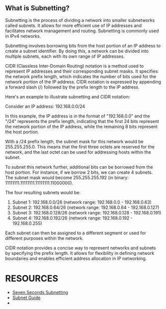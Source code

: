 ## What is Subnetting?
Subnetting is the process of dividing a network into smaller subnetworks called subnets. It allows for more efficient use of IP addresses and facilitates network management and routing. Subnetting is commonly used in IPv4 networks.

Subnetting involves borrowing bits from the host portion of an IP address to create a subnet identifier. By doing this, a network can be divided into multiple subnets, each with its own range of IP addresses.

CIDR (Classless Inter-Domain Routing) notation is a method used to represent IP addresses and their corresponding subnet masks. It specifies the network prefix length, which indicates the number of bits used for the network portion of the IP address. CIDR notation is expressed by appending a forward slash (/) followed by the prefix length to the IP address.

Here's an example to illustrate subnetting and CIDR notation:

Consider an IP address: 192.168.0.0/24

In this example, the IP address is in the format of "192.168.0.0" and the "/24" represents the prefix length, indicating that the first 24 bits represent the network portion of the IP address, while the remaining 8 bits represent the host portion.

With a /24 prefix length, the subnet mask for this network would be 255.255.255.0. This means that the first three octets are reserved for the network, and the last octet can be used for addressing hosts within the subnet.

To subnet this network further, additional bits can be borrowed from the host portion. For instance, if we borrow 2 bits, we can create 4 subnets. The subnet mask would become 255.255.255.192 (in binary: 11111111.11111111.11111111.11000000).

The four resulting subnets would be:

1. Subnet 1: 192.168.0.0/26 (network range: 192.168.0.0 - 192.168.0.63)
2. Subnet 2: 192.168.0.64/26 (network range: 192.168.0.64 - 192.168.0.127)
3. Subnet 3: 192.168.0.128/26 (network range: 192.168.0.128 - 192.168.0.191)
4. Subnet 4: 192.168.0.192/26 (network range: 192.168.0.192 - 192.168.0.255)

Each subnet can then be assigned to a different segment or used for different purposes within the network.

CIDR notation provides a concise way to represent networks and subnets by specifying the prefix length. It allows for flexibility in defining network boundaries and enables efficient address allocation in IP networking.

# RESOURCES
- [Seven Seconds Subnetting](https://www.youtube.com/watch?v=ZxAwQB8TZsM)
- [Subnet Guide](https://drive.google.com/file/d/1ETKH31-E7G-7ntEOlWGZcDZWuukmeHFe/view)
- 
